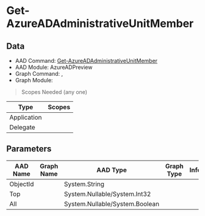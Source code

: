 # Get-AzureADAdministrativeUnitMember

> 

## Data

+ AAD Command: [Get-AzureADAdministrativeUnitMember](https://docs.microsoft.com/en-us/powershell/module/AzureADPreview/Get-AzureADAdministrativeUnitMember)
+ AAD Module: AzureADPreview
+ Graph Command: [](), []()
+ Graph Module: 

> Scopes Needed (any one)

|Type|Scopes|
|---|---|
|Application||
|Delegate||

## Parameters

|AAD Name|Graph Name|AAD Type|Graph Type|Infos|
|---|---|---|---|---|
|ObjectId||System.String|||
|Top||System.Nullable/System.Int32|||
|All||System.Nullable/System.Boolean|||

